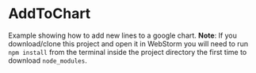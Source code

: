 # AddToChart
Example showing how to add new lines to a google chart.
**Note**: If you download/clone this project and open it in WebStorm you will need to run `npm install` from the terminal inside the project directory the first time to download `node_modules`.
